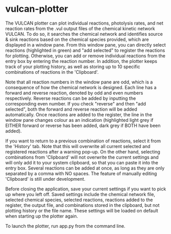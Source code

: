# vulcan-plotter

The VULCAN plotter can plot individual reactions, photolysis rates, and net reaction rates from the .vul output files of the chemical kinetic network VULCAN. To do so, it searches the chemical network and identifies source & sink reactions based on the chemical species provided, which are displayed in a window pane. From this window pane, you can directly select reactions (highlighted in green) and "add selected" to register the reactions for plotting. Otherwise, you can add or remove individual reactions from the entry box by entering the reaction number. In addition, the plotter keeps track of your plotting history, as well as storing up to 10 specific combinations of reactions in the 'Clipboard'. 

Note that all reaction numbers in the window pane are odd, which is a consequence of how the chemical network is designed. Each line has a forward and reverse reaction, denoted by odd and even numbers respectively. Reverse reactions can be added by inputting the corresponding even number. If you check "reverse" and then "add selected", both the forward and reverse reaction will be added automatically. Once reactions are added to the register, the line in the window pane changes colour as an indication (highlighted light grey if EITHER forward or reverse has been added, dark grey if BOTH have been added). 

If you want to return to a previous combination of reactions, select it from the 'History' tab. Note that this will overwrite all current selected and registered reactions after a warning pop-up. On the other hand, selecting combinations from 'Clipboard' will not overwrite the current settings and will only add it to your system clipboard, so that you can paste it into the entry box. Several reactions can be added at once, as long as they are only separated by a comma with NO spaces. The feature of manually editing 'Clipboard' is still under development.

Before closing the application, save your current settings if you want to pick up where you left off. Saved settings include the chemical network file, selected chemical species, selected reactions, reactions added to the register, the output file, and combinations stored in the clipboard, but not plotting history or the file name. These settings will be loaded on default when starting up the plotter again. 

To launch the plotter, run app.py from the command line.


